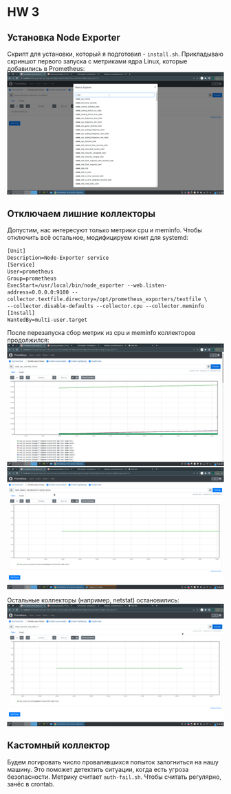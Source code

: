 # HW 3

## Установка Node Exporter

Скрипт для установки, который я подготовил - `install.sh`. Прикладываю
скриншот первого запуска с метриками ядра Linux, которые добавились в Prometheus:
![node-exporter-start.png](node-exporter-start.png)

## Отключаем лишние коллекторы

Допустим, нас интересуют только метрики cpu и meminfo. Чтобы отключить всё
остальное, модифицируем юнит для systemd:

```
[Unit]
Description=Node-Exporter service
[Service]
User=prometheus
Group=prometheus
ExecStart=/usr/local/bin/node_exporter --web.listen-address=0.0.0.0:9100 --collector.textfile.directory=/opt/prometheus_exporters/textfile \
--collector.disable-defaults --collector.cpu --collector.meminfo
[Install]
WantedBy=multi-user.target
```

После перезапуска сбор метрик из cpu и meminfo коллекторов продолжился:
![cpu.png](cpu.png)
![meminfo.png](meminfo.png)

Остальные коллекторы (например, netstat) остановились:
![netstat.png](netstat.png)

## Кастомный коллектор

Будем логировать число провалившихся попыток залогниться на нашу машину.
Это поможет детектить ситуации, когда есть угроза безопасности. Метрику считает
`auth-fail.sh`. Чтобы считать регулярно, занёс в crontab.
